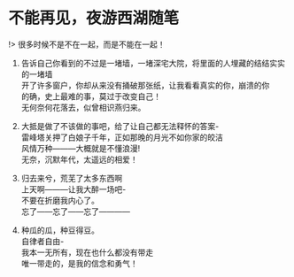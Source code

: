 <!--
 * @Descripttion: 
 * @version: 
 * @Author: suckson
 * @Date: 2019-09-01 14:39:53
 * @LastEditors: suckson
 * @LastEditTime: 2019-09-09 23:54:40
 -->
# 不能再见，夜游西湖随笔

!>  很多时候不是不在一起，而是不能在一起！


1. 告诉自己你看到的不过是一堵墙，一堵深宅大院，将里面的人埋藏的结结实实的一堵墙 <br/>
 开了许多窗户，你却从来没有捅破那张纸，让我看看真实的你，崩溃的你<br/>
 的确，史上最难的事，莫过于改变自己！<br/>
无何奈何花落去，似曾相识燕归来。


2. 大抵是做了不该做的事吧，给了让自己都无法释怀的答案-<br/>
雷峰塔关押了白娘子千年，正如那晚的月光不如你家的皎洁<br/>
风情万种———大概就是不懂浪漫! <br/>
无奈，沉默年代，太遥远的相爱！


3. 归去来兮，荒芜了太多东西啊<br/>
上天啊———让我大醉一场吧-<br/>
不要在折磨我内心了。<br/>
忘了——忘了——忘了————


4. 种瓜的瓜，种豆得豆。<br/>
 自律者自由-<br/>
 我本一无所有，现在也什么都没有带走<br/>
 唯一带走的，是我的信念和勇气！